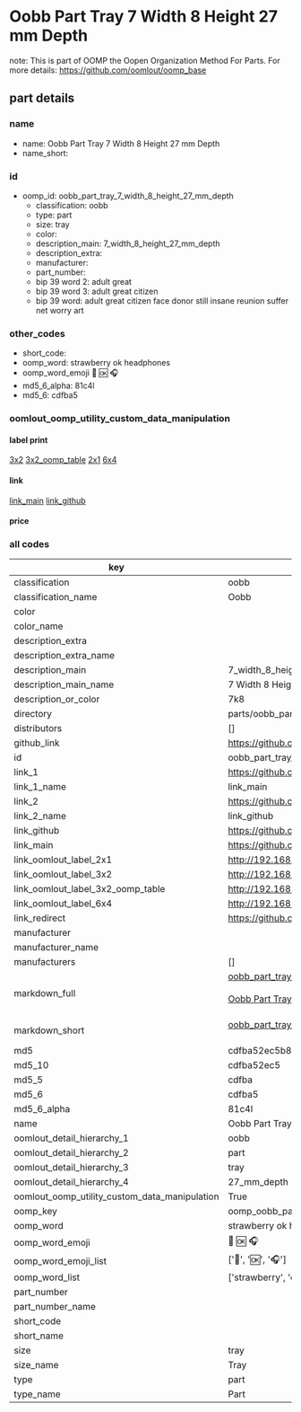# Oobb Part Tray 7 Width 8 Height 27 mm Depth  

note: This is part of OOMP the Oopen Organization Method For Parts. For more details: https://github.com/oomlout/oomp_base

##  part details
  







### name
* name: Oobb Part Tray 7 Width 8 Height 27 mm Depth
* name_short: 
### id
* oomp_id: oobb_part_tray_7_width_8_height_27_mm_depth
  * classification: oobb
  * type: part
  * size: tray
  * color: 
  * description_main: 7_width_8_height_27_mm_depth
  * description_extra: 
  * manufacturer: 
  * part_number: 
  * bip 39 word 2: adult great
  * bip 39 word 3: adult great citizen
  * bip 39 word: adult great citizen face donor still insane reunion suffer net worry art

### other_codes
* short_code: 
* oomp_word: strawberry ok headphones
* oomp_word_emoji :strawberry: :ok: :headphones:
* md5_6_alpha: 81c4l
* md5_6: cdfba5






### oomlout_oomp_utility_custom_data_manipulation
#### label print
[3x2](http://192.168.1.245:1112/?label=oomp%2081c4l)
[3x2_oomp_table](http://192.168.1.108:1112/?label=oomp%2081c4l)
[2x1](http://192.168.1.242:1112/?label=oomp%2081c4l)
[6x4](http://192.168.1.55:1112/?label=oomp%2081c4l)    

#### link

[link_main](https://github.com/oomlout/oomlout_oomp_version_1_messy/tree/main/parts/oobb_part_tray_7_width_8_height_27_mm_depth) [link_github](https://github.com/oomlout/oomlout_oomp_version_1_messy/tree/main/parts/oobb_part_tray_7_width_8_height_27_mm_depth)                             

#### price







### all codes 
| key | value |  
| --- | --- |  
| classification | oobb |  
| classification_name | Oobb |  
| color |  |  
| color_name |  |  
| description_extra |  |  
| description_extra_name |  |  
| description_main | 7_width_8_height_27_mm_depth |  
| description_main_name | 7 Width 8 Height 27 mm Depth |  
| description_or_color | 7k8 |  
| directory | parts/oobb_part_tray_7_width_8_height_27_mm_depth |  
| distributors | [] |  
| github_link | https://github.com/oomlout/oomlout_oomp_part_src/tree/main/parts/oobb_part_tray_7_width_8_height_27_mm_depth |  
| id | oobb_part_tray_7_width_8_height_27_mm_depth |  
| link_1 | https://github.com/oomlout/oomlout_oomp_version_1_messy/tree/main/parts/oobb_part_tray_7_width_8_height_27_mm_depth |  
| link_1_name | link_main |  
| link_2 | https://github.com/oomlout/oomlout_oomp_version_1_messy/tree/main/parts/oobb_part_tray_7_width_8_height_27_mm_depth |  
| link_2_name | link_github |  
| link_github | https://github.com/oomlout/oomlout_oomp_version_1_messy/tree/main/parts/oobb_part_tray_7_width_8_height_27_mm_depth |  
| link_main | https://github.com/oomlout/oomlout_oomp_version_1_messy/tree/main/parts/oobb_part_tray_7_width_8_height_27_mm_depth |  
| link_oomlout_label_2x1 | http://192.168.1.242:1112/?label=oomp%2081c4l |  
| link_oomlout_label_3x2 | http://192.168.1.245:1112/?label=oomp%2081c4l |  
| link_oomlout_label_3x2_oomp_table | http://192.168.1.108:1112/?label=oomp%2081c4l |  
| link_oomlout_label_6x4 | http://192.168.1.55:1112/?label=oomp%2081c4l |  
| link_redirect | https://github.com/oomlout/oomlout_oomp_version_1_messy/tree/main/parts/oobb_part_tray_7_width_8_height_27_mm_depth |  
| manufacturer |  |  
| manufacturer_name |  |  
| manufacturers | [] |  
| markdown_full | [oobb_part_tray_7_width_8_height_27_mm_depth](none)<br>[](none)<br>[Oobb Part Tray 7 Width 8 Height 27 Mm Depth](none)<br><br> |  
| markdown_short | [oobb_part_tray_7_width_8_height_27_mm_depth](none)<br><br> |  
| md5 | cdfba52ec5b84e9f5720a5185299881e |  
| md5_10 | cdfba52ec5 |  
| md5_5 | cdfba |  
| md5_6 | cdfba5 |  
| md5_6_alpha | 81c4l |  
| name | Oobb Part Tray 7 Width 8 Height 27 mm Depth |  
| oomlout_detail_hierarchy_1 | oobb |  
| oomlout_detail_hierarchy_2 | part |  
| oomlout_detail_hierarchy_3 | tray |  
| oomlout_detail_hierarchy_4 | 27_mm_depth |  
| oomlout_oomp_utility_custom_data_manipulation | True |  
| oomp_key | oomp_oobb_part_tray_7_width_8_height_27_mm_depth |  
| oomp_word | strawberry ok headphones |  
| oomp_word_emoji | :strawberry: :ok: :headphones: |  
| oomp_word_emoji_list | [':strawberry:', ':ok:', ':headphones:'] |  
| oomp_word_list | ['strawberry', 'ok', 'headphones'] |  
| part_number |  |  
| part_number_name |  |  
| short_code |  |  
| short_name |  |  
| size | tray |  
| size_name | Tray |  
| type | part |  
| type_name | Part |  
